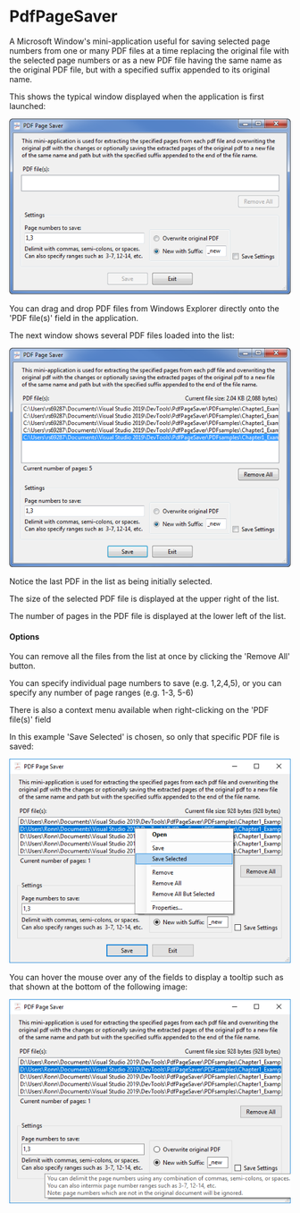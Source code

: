 # PdfPageSaver

A Microsoft Window's mini-application useful for saving selected page numbers from one or 
many PDF files at a time replacing the original file with the selected page numbers or as 
a new PDF file having the same name as the original PDF file, but with a specified suffix 
appended to its original name.

This shows the typical window displayed when the application is first launched:

![Image1](Images/image1.png)

You can drag and drop PDF files from Windows Explorer directly onto the 'PDF file(s)' field 
in the application.

The next window shows several PDF files loaded into the list:

![Image2](Images/image2.png)

Notice the last PDF in the list as being initially selected. 

The size of the selected PDF file is displayed at the upper right of the list.

The number of pages in the PDF file is displayed at the lower left of the list.


#### Options

You can remove all the files from the list at once by clicking the 'Remove All' button.

You can specify individual page numbers to save (e.g. 1,2,4,5), 
or you can specify any number of page ranges (e.g. 1-3, 5-6)

There is also a context menu available when right-clicking on the 'PDF file(s)' field

In this example 'Save Selected' is chosen, so only that specific PDF file is saved:

![Image3](Images/image3.png)


You can hover the mouse over any of the fields to display a tooltip such as that 
shown at the bottom of the following image:

![Image4](Images/image4.png)
